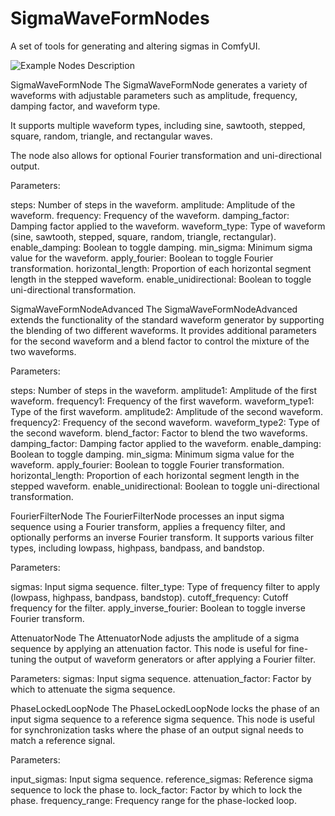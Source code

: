 # SigmaWaveFormNodes
A set of tools for generating and altering sigmas in ComfyUI.


![Example](https://github.com/BenNarum/SigmaWaveFormNodes/blob/main/Screenshot_2024-06-10_024654.png?raw=true)
Nodes Description

SigmaWaveFormNode
The SigmaWaveFormNode generates a variety of waveforms with adjustable parameters such as 
amplitude, 
frequency, 
damping factor, 
and waveform type. 

It supports multiple waveform types, 
including sine, 
sawtooth, 
stepped, 
square, 
random, 
triangle, 
and rectangular waves. 

The node also allows for optional Fourier transformation and uni-directional output.

Parameters:

steps: Number of steps in the waveform.
amplitude: Amplitude of the waveform.
frequency: Frequency of the waveform.
damping_factor: Damping factor applied to the waveform.
waveform_type: Type of waveform (sine, sawtooth, stepped, square, random, triangle, rectangular).
enable_damping: Boolean to toggle damping.
min_sigma: Minimum sigma value for the waveform.
apply_fourier: Boolean to toggle Fourier transformation.
horizontal_length: Proportion of each horizontal segment length in the stepped waveform.
enable_unidirectional: Boolean to toggle uni-directional transformation.


SigmaWaveFormNodeAdvanced
The SigmaWaveFormNodeAdvanced extends the functionality of the standard waveform generator by supporting the blending of two different waveforms. 
It provides additional parameters for the second waveform and a blend factor to control the mixture of the two waveforms.

Parameters:

steps: Number of steps in the waveform.
amplitude1: Amplitude of the first waveform.
frequency1: Frequency of the first waveform.
waveform_type1: Type of the first waveform.
amplitude2: Amplitude of the second waveform.
frequency2: Frequency of the second waveform.
waveform_type2: Type of the second waveform.
blend_factor: Factor to blend the two waveforms.
damping_factor: Damping factor applied to the waveform.
enable_damping: Boolean to toggle damping.
min_sigma: Minimum sigma value for the waveform.
apply_fourier: Boolean to toggle Fourier transformation.
horizontal_length: Proportion of each horizontal segment length in the stepped waveform.
enable_unidirectional: Boolean to toggle uni-directional transformation.


FourierFilterNode
The FourierFilterNode processes an input sigma sequence using a Fourier transform, applies a frequency filter, 
and optionally performs an inverse Fourier transform. 
It supports various filter types, including lowpass, highpass, bandpass, and bandstop.

Parameters:

sigmas: Input sigma sequence.
filter_type: Type of frequency filter to apply 
(lowpass, highpass, bandpass, bandstop).
cutoff_frequency: Cutoff frequency for the filter.
apply_inverse_fourier: Boolean to toggle inverse Fourier transform.


AttenuatorNode
The AttenuatorNode adjusts the amplitude of a sigma sequence by applying an attenuation factor. 
This node is useful for fine-tuning the output of waveform generators or after applying a Fourier filter.

Parameters:
sigmas: Input sigma sequence.
attenuation_factor: Factor by which to attenuate the sigma sequence.

PhaseLockedLoopNode
The PhaseLockedLoopNode locks the phase of an input sigma sequence to a reference sigma sequence. 
This node is useful for synchronization tasks where the phase of an output signal needs to match a reference signal.

Parameters:

input_sigmas: Input sigma sequence.
reference_sigmas: Reference sigma sequence to lock the phase to.
lock_factor: Factor by which to lock the phase.
frequency_range: Frequency range for the phase-locked loop.
